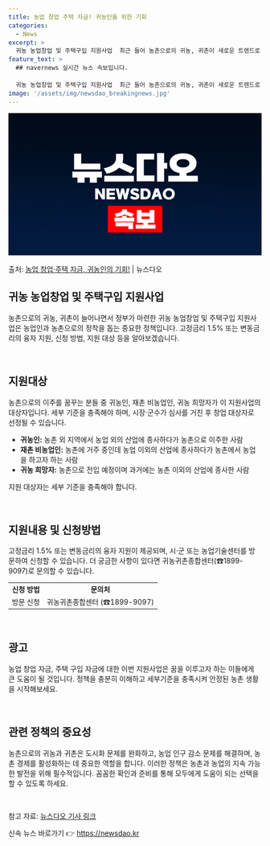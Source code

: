 ```yaml
---
title: 농업 창업 주택 자금! 귀농인을 위한 기회
categories:
  - News
excerpt: >
  귀농 농업창업 및 주택구입 지원사업  최근 들어 농촌으로의 귀농, 귀촌이 새로운 트렌드로 자리 잡고 있습니다…
feature_text: >
  ## navernews 실시간 뉴스 속보입니다.

  귀농 농업창업 및 주택구입 지원사업  최근 들어 농촌으로의 귀농, 귀촌이 새로운 트렌드로 자리 잡고 있습니다…
image: '/assets/img/newsdao_breakingnews.jpg'
---
```


![뉴스다오 속보](/assets/img/newsdao_breakingnews.jpg)

<p>출처: <a href="https://newsdao.kr/4686" rel="dofollow">농업 창업·주택 자금, 귀농인의 기회!</a> | 뉴스다오</p>

<h2 data-ke-size="size26">귀농 농업창업 및 주택구입 지원사업</h2>
농촌으로의 귀농, 귀촌이 늘어나면서 정부가 마련한 귀농 농업창업 및 주택구입 지원사업은 농업인과 농촌으로의 정착을 돕는 중요한 정책입니다. 고정금리 1.5% 또는 변동금리의 융자 지원, 신청 방법, 지원 대상 등을 알아보겠습니다.

<p data-ke-size="size16">&nbsp;</p>

<h2 data-ke-size="size24">지원대상</h2>
농촌으로의 이주를 꿈꾸는 분들 중 귀농인, 재촌 비농업인, 귀농 희망자가 이 지원사업의 대상자입니다. 세부 기준을 충족해야 하며, 시장·군수가 심사를 거친 후 창업 대상자로 선정될 수 있습니다.

<ul>
    <li><b>귀농인:</b> 농촌 외 지역에서 농업 외의 산업에 종사하다가 농촌으로 이주한 사람</li>
    <li><b>재촌 비농업인:</b> 농촌에 거주 중인데 농업 이외의 산업에 종사하다가 농촌에서 농업을 하고자 하는 사람</li>
    <li><b>귀농 희망자:</b> 농촌으로 전입 예정이며 과거에는 농촌 이외의 산업에 종사한 사람</li>
</ul>

<p data-ke-size="size16">지원 대상자는 세부 기준을 충족해야 합니다.</p>

<p data-ke-size="size16">&nbsp;</p>

<h2 data-ke-size="size24">지원내용 및 신청방법</h2>
고정금리 1.5% 또는 변동금리의 융자 지원이 제공되며, 시·군 또는 농업기술센터를 방문하여 신청할 수 있습니다. 더 궁금한 사항이 있다면 귀농귀촌종합센터(☎1899-9097)로 문의할 수 있습니다.

<table>
    <tr>
        <td style="text-align: center; height: 17px;"><b>신청 방법</b></td>
        <td style="text-align: center; height: 17px;"><b>문의처</b></td>
    </tr>
    <tr>
        <td style="text-align: center; height: 17px;">방문 신청</td>
        <td style="text-align: center; height: 17px;">귀농귀촌종합센터 (☎1899-9097)</td>
    </tr>
</table>

<p data-ke-size="size16">&nbsp;</p>

<h2 data-ke-size="size24">광고</h2>
농업 창업 자금, 주택 구입 자금에 대한 이번 지원사업은 꿈을 이루고자 하는 이들에게 큰 도움이 될 것입니다. 정책을 충분히 이해하고 세부기준을 충족시켜 안정된 농촌 생활을 시작해보세요.

<p data-ke-size="size16">&nbsp;</p>

<h2 data-ke-size="size24">관련 정책의 중요성</h2>
농촌으로의 귀농과 귀촌은 도시화 문제를 완화하고, 농업 인구 감소 문제를 해결하며, 농촌 경제를 활성화하는 데 중요한 역할을 합니다. 이러한 정책은 농촌과 농업의 지속 가능한 발전을 위해 필수적입니다. 꼼꼼한 확인과 준비를 통해 모두에게 도움이 되는 선택을 할 수 있도록 하세요.

<p data-ke-size="size16">&nbsp;</p>

참고 자료: [뉴스다오 기사 링크](https://newsdao.kr/4686) 

신속 뉴스 바로가기 👉 <a href="https://newsdao.kr" rel="dofollow">https://newsdao.kr</a>


